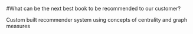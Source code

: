 #What can be the next best book to be recommended to our customer?


Custom built recommender system using concepts of centrality and graph measures
